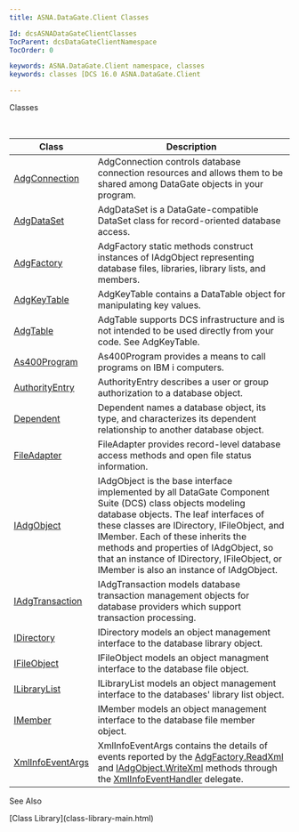 ```yaml
---
title: ASNA.DataGate.Client Classes

Id: dcsASNADataGateClientClasses
TocParent: dcsDataGateClientNamespace
TocOrder: 0

keywords: ASNA.DataGate.Client namespace, classes
keywords: classes [DCS 16.0 ASNA.DataGate.Client

---
```


Classes

<br />



| Class | Description |
| ---- | ---- |
| [AdgConnection](adg-connection-class.html) | <span>AdgConnection</span> controls database connection resources and allows them to be shared among DataGate objects in your program. |
| [AdgDataSet](adg-dataset-class.html) | <span>AdgDataSet</span> is a DataGate-compatible DataSet class for record-oriented database access. |
| [AdgFactory](adg-factory-class.html) | AdgFactory static methods construct instances of IAdgObject representing database files, libraries, library lists, and members. |
| [AdgKeyTable](adg-key-table-class.html) | <span>AdgKeyTable</span> contains a <span>DataTable</span> object for manipulating key values. |
| [AdgTable](adg-table-class.html) | AdgTable supports DCS infrastructure and is not intended to be used directly from your code. See AdgKeyTable. |
| [As400Program](as400program-class.html) | <span>As400Program</span> provides a means to call programs on IBM i computers. |
| [AuthorityEntry](authority-entry-class.html) | <span>AuthorityEntry</span> describes a user or group authorization to a database object. |
| [Dependent](dependent-class.html) | Dependent names a database object, its type, and characterizes its dependent relationship to another database object. |
| [FileAdapter](file-adapter-class.html) | <span>FileAdapter</span> provides record-level database access methods and open file status information. |
| [IAdgObject](iadg-object-class.html) | IAdgObject is the base interface implemented by all DataGate Component Suite (DCS) class objects modeling database objects. The leaf interfaces of these classes are IDirectory, IFileObject, and IMember. Each of these inherits the methods and properties of IAdgObject, so that an instance of IDirectory, IFileObject, or IMember is also an instance of IAdgObject. |
| [IAdgTransaction](iadg-transaction-class.html) | IAdgTransaction models database transaction management objects for database providers which support transaction processing. |
| [IDirectory](idirectory-class.html) | IDirectory models an object management interface to the database library object. |
| [IFileObject](ifile-object-class.html) | IFileObject models an object managment interface to the database file object. |
| [ILibraryList](ilibrary-list-class.html) | ILibraryList models an object management interface to the databases' library list object. |
| [IMember](imember-class.html) | IMember models an object management interface to the database file member object. |
| [XmlInfoEventArgs](xml-info-event-args-class.html) | XmlInfoEventArgs contains the details of events reported by the [ AdgFactory.ReadXml](adg-factory-class-read-xml-method2.html) and [IAdgObject.WriteXml](dcsIAdgObjectClassWriteXmlMethod2.html) methods through the [XmlInfoEventHandler](xml-info-event-handler-delegate.html) delegate. |



See Also

<dl />
      [Class Library](class-library-main.html)

